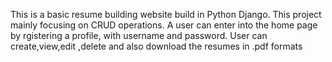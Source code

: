 This is a basic resume building website build in Python Django.
This project mainly focusing on CRUD operations.
A user can enter into the home page by rgistering a profile, with username and password.
User can create,view,edit ,delete and also download the resumes in .pdf formats
